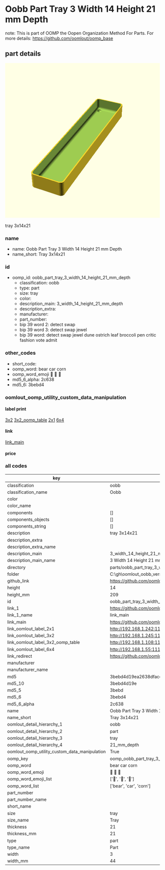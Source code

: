 # Oobb Part Tray 3 Width 14 Height 21 mm Depth  

note: This is part of OOMP the Oopen Organization Method For Parts. For more details: https://github.com/oomlout/oomp_base

##  part details
  

[![](3dpr.png)](3dpr.png)

tray 3x14x21



### name
* name: Oobb Part Tray 3 Width 14 Height 21 mm Depth
* name_short: Tray 3x14x21 
### id
* oomp_id: oobb_part_tray_3_width_14_height_21_mm_depth
  * classification: oobb
  * type: part
  * size: tray
  * color: 
  * description_main: 3_width_14_height_21_mm_depth
  * description_extra: 
  * manufacturer: 
  * part_number: 
  * bip 39 word 2: detect swap
  * bip 39 word 3: detect swap jewel
  * bip 39 word: detect swap jewel dune ostrich leaf broccoli pen critic fashion vote admit

### other_codes
* short_code: 
* oomp_word: bear car corn
* oomp_word_emoji :bear: :car: :corn:
* md5_6_alpha: 2c638
* md5_6: 3bebd4






### oomlout_oomp_utility_custom_data_manipulation
#### label print
[3x2](http://192.168.1.245:1112/?label=oomp%202c638)
[3x2_oomp_table](http://192.168.1.108:1112/?label=oomp%202c638)
[2x1](http://192.168.1.242:1112/?label=oomp%202c638)
[6x4](http://192.168.1.55:1112/?label=oomp%202c638)    

#### link

[link_main](https://github.com/oomlout/oomlout_oobb_version_4_generated_parts/tree/main/navigation_oomp/oobb/part/tray/3_width_14_height_21_mm_depth/part)                              

#### price







### all codes 
| key | value |  
| --- | --- |  
| classification | oobb |  
| classification_name | Oobb |  
| color |  |  
| color_name |  |  
| components | [] |  
| components_objects | [] |  
| components_string | [] |  
| description | tray 3x14x21 |  
| description_extra |  |  
| description_extra_name |  |  
| description_main | 3_width_14_height_21_mm_depth |  
| description_main_name | 3 Width 14 Height 21 mm Depth |  
| directory | parts/oobb_part_tray_3_width_14_height_21_mm_depth |  
| folder | C:\gh\oomlout_oobb_version_4_generated_parts\parts\oobb_part_tray_3_width_14_height_21_mm_depth |  
| github_link | https://github.com/oomlout/oomlout_oomp_part_src/tree/main/parts/oobb_part_tray_3_width_14_height_21_mm_depth |  
| height | 14 |  
| height_mm | 209 |  
| id | oobb_part_tray_3_width_14_height_21_mm_depth |  
| link_1 | https://github.com/oomlout/oomlout_oobb_version_4_generated_parts/tree/main/navigation_oomp/oobb/part/tray/3_width_14_height_21_mm_depth/part |  
| link_1_name | link_main |  
| link_main | https://github.com/oomlout/oomlout_oobb_version_4_generated_parts/tree/main/navigation_oomp/oobb/part/tray/3_width_14_height_21_mm_depth/part |  
| link_oomlout_label_2x1 | http://192.168.1.242:1112/?label=oomp%202c638 |  
| link_oomlout_label_3x2 | http://192.168.1.245:1112/?label=oomp%202c638 |  
| link_oomlout_label_3x2_oomp_table | http://192.168.1.108:1112/?label=oomp%202c638 |  
| link_oomlout_label_6x4 | http://192.168.1.55:1112/?label=oomp%202c638 |  
| link_redirect | https://github.com/oomlout/oomlout_oobb_version_4_generated_parts/tree/main/parts/oobb_tray_03_14_21 |  
| manufacturer |  |  
| manufacturer_name |  |  
| md5 | 3bebd4d19ea2638dface7440eff6d1e3 |  
| md5_10 | 3bebd4d19e |  
| md5_5 | 3bebd |  
| md5_6 | 3bebd4 |  
| md5_6_alpha | 2c638 |  
| name | Oobb Part Tray 3 Width 14 Height 21 mm Depth |  
| name_short | Tray 3x14x21  |  
| oomlout_detail_hierarchy_1 | oobb |  
| oomlout_detail_hierarchy_2 | part |  
| oomlout_detail_hierarchy_3 | tray |  
| oomlout_detail_hierarchy_4 | 21_mm_depth |  
| oomlout_oomp_utility_custom_data_manipulation | True |  
| oomp_key | oomp_oobb_part_tray_3_width_14_height_21_mm_depth |  
| oomp_word | bear car corn |  
| oomp_word_emoji | :bear: :car: :corn: |  
| oomp_word_emoji_list | [':bear:', ':car:', ':corn:'] |  
| oomp_word_list | ['bear', 'car', 'corn'] |  
| part_number |  |  
| part_number_name |  |  
| short_name |  |  
| size | tray |  
| size_name | Tray |  
| thickness | 21 |  
| thickness_mm | 21 |  
| type | part |  
| type_name | Part |  
| width | 3 |  
| width_mm | 44 |  
